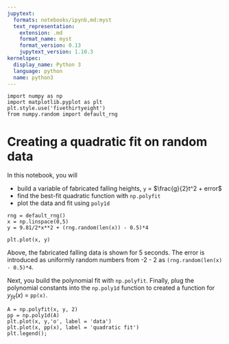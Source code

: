 ```yaml
---
jupytext:
  formats: notebooks/ipynb,md:myst
  text_representation:
    extension: .md
    format_name: myst
    format_version: 0.13
    jupytext_version: 1.10.3
kernelspec:
  display_name: Python 3
  language: python
  name: python3
---
```


```{code-cell} ipython3
import numpy as np
import matplotlib.pyplot as plt
plt.style.use('fivethirtyeight')
from numpy.random import default_rng
```

# Creating a quadratic fit on random data

In this notebook, you will 
- build a variable of fabricated falling heights, `y` = $\frac{g}{2}t^2 + error$
- find the best-fit quadratic function with `np.polyfit`
- plot the data and fit using `poly1d`

```{code-cell} ipython3
rng = default_rng()
x = np.linspace(0,5)
y = 9.81/2*x**2 + (rng.random(len(x)) - 0.5)*4

plt.plot(x, y)
```

Above, the fabricated falling data is shown for 5 seconds. The error is introduced as uniformly random numbers from -2 - 2 as `(rng.random(len(x) - 0.5)*4`. 

Next, you build the polynomial fit with `np.polyfit`. Finally, plug the polynomial constants into the `np.poly1d` function to created a function for $y_{fit}(x)$ = `pp(x)`. 

```{code-cell} ipython3
A = np.polyfit(x, y, 2)
pp = np.poly1d(A)
plt.plot(x, y,'o', label = 'data')
plt.plot(x, pp(x), label = 'quadratic fit')
plt.legend();
```

